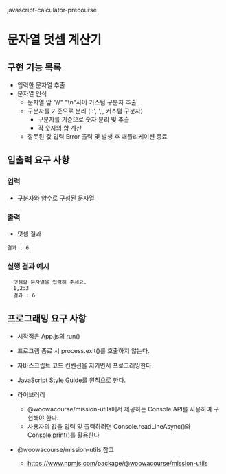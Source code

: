 javascript-calculator-precourse
# 문자열 덧셈 계산기

## 구현 기능 목록
- 입력한 문자열 추출
- 문자열 인식
  - 문자열 앞 "//" "\n"사이 커스텀 구분자 추출
  - 구분자를 기준으로 분리 (':', ',', 커스텀 구분자)
    - 구분자를 기준으로 숫자 분리 및 추출
    - 각 숫자의 합 계산
  - 잘못된 값 입력 Error 출력 및 발생 후 애플리케이션 종료

## 입출력 요구 사항
### 입력
- 구분자와 양수로 구성된 문자열
### 출력
- 덧셈 결과
```
결과 : 6
```
### 실행 결과 예시
```
  덧셈할 문자열을 입력해 주세요.
  1,2:3
  결과 : 6
```
## 프로그래밍 요구 사항
- 시작점은 App.js의 run()
- 프로그램 종료 시 process.exit()를 호출하지 않는다.
- 자바스크립트 코드 컨벤션을 지키면서 프로그래밍한다.
- JavaScript Style Guide를 원칙으로 한다.
- 라이브러리
  - @woowacourse/mission-utils에서 제공하는 Console API를 사용하여 구현해야 한다.
  - 사용자의 값을 입력 및 출력하려면 Console.readLineAsync()와 Console.print()를 활용한다

- @woowacourse/mission-utils 참고
  - https://www.npmjs.com/package/@woowacourse/mission-utils